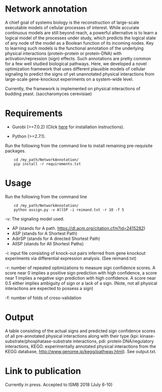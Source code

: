# Network annotation
A chief goal of systems biology is the reconstruction of large-scale executable models of
cellular processes of interest. While accurate continuous models are still beyond reach, a powerful
alternative is to learn a logical model of the processes under study, which predicts the logical state of
any node of the model as a Boolean function of its incoming nodes. Key to learning such models is the
functional annotation of the underlying physical interactions (protein-protein or protein-DNA) with activation/repression (sign) effects. Such annotations are pretty common for a few well studied biological pathways. Here, we developed a novel optimization framework that uses different plausible models
of cellular signaling to predict the signs of yet unannotated physical interactions from large-scale gene-knockout experiments on a system-wide level. 

Currently, the framework is implemented on physical interactions of budding yeast. (saccharomyces cerevisiae)

# Requirements
- Gurobi (>=7.0.2) (Click [here](https://www.gurobi.com/documentation/7.5/quickstart_linux/the_gurobi_python_interfac.html) for installation instructions).

- Python (>=2.7.1).

Run the following from the command line to install remaining pre-requisite packages.
```
    cd /my_path/NetworkAnnotation/
    pip install -r requirements.txt
```
# Usage
Run the following from the command line
```
    cd /my_path/NetworkAnnotation/
    python assign.py -v AllSP -i reimand.txt -r 10 -f 5

```

-v: The signaling model used.
- AP (stands for A path. https://dl.acm.org/citation.cfm?id=2415282)
- ASP (stands for A Shortest Path) 
- AdirSP (stands for A directed Shortest Path)
- AllSP (stands for All Shortest Paths)

-i: input file consisting of knock-out pairs inferred from gene knockout experiments via differential expression analysis. (See reimand.txt)

-r: number of repeated optimizations to measure sign confidence scores. A score near 0 implies a positive sign prediction with high confidence, a score near 1 implies a negative sign prediction with high confidence. A score near 0.5 either implies ambiguity of sign or a lack of a sign. (Note, not all physical interactions are expected to possess a sign)

-f: number of folds of cross-validation

# Output
A table consisting of the actual signs and predicted sign confidence scores of all pre-annotated physical interactions along with their type (kpi: kinase-substrate/phosphatase-substrate interactions, pdi: protein DNA/regulatory interactions, KEGG: experimentally annotated physical interactions from the KEGG database, http://www.genome.jp/kegg/pathway.html). See output.txt.

# Link to publication 
Currently in press. Accepted to ISMB 2018 (July 6-10)
